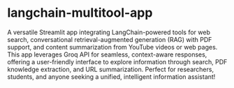 # langchain-multitool-app
 A versatile Streamlit app integrating LangChain-powered tools for web search, conversational retrieval-augmented generation (RAG) with PDF support, and content summarization from YouTube videos or web pages. This app leverages Groq API for seamless, context-aware responses, offering a user-friendly interface to explore information through search, PDF knowledge extraction, and URL summarization. Perfect for researchers, students, and anyone seeking a unified, intelligent information assistant!
